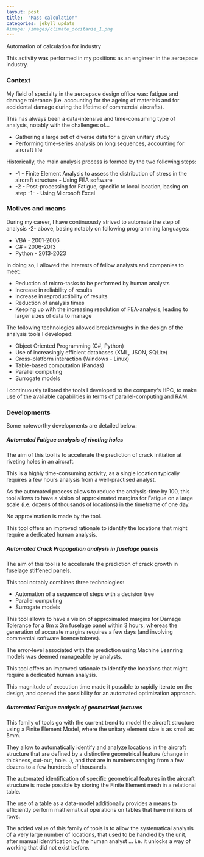 ```yaml
---
layout: post
title:  "Mass calculation"
categories: jekyll update
#image: /images/climate_occitanie_1.png
---
```


Automation of calculation for industry

This activity was performed in my positions as an engineer in the aerospace industry.


<h3>Context</h3>

My field of specialty in the aerospace design office was: fatigue and damage tolerance (i.e. accounting for the ageing of materials and for accidental damage during the lifetime of commercial aircrafts).

This has always been a data-intensive and time-consuming type of analysis, notably with the challenges of...

<ul class="list-group">
  <li class="list-group-item">Gathering a large set of diverse data for a given unitary study</li>
  <li class="list-group-item">Performing time-series analysis on long sequences, accounting for aircraft life</li>
</ul>

<div class="mt20"></div>


Historically, the main analysis process is formed by the two following steps:

<ul class="list-group">
  <li class="list-group-item">-1 - Finite Element Analysis to assess the distribution of stress in the aircraft structure - Using FEA software</li>
  <li class="list-group-item">-2 - Post-processing for Fatigue, specific to local location, basing on step -1- - Using Microsoft Excel</li>
</ul>

<div class="mt20"></div>


<h3>Motives and means</h3>

During my career, I have continuously strived to automate the step of analysis -2- above, basing notably on following programming languages:
<ul class="list-group">
  <li class="list-group-item">VBA - 2001-2006</li>
  <li class="list-group-item">C# - 2006-2013</li>
  <li class="list-group-item">Python - 2013-2023</li>
</ul>

<div class="mt20"></div>

In doing so, I allowed the interests of fellow analysts and companies to meet:
<ul class="list-group">
  <li class="list-group-item">Reduction of micro-tasks to be performed by human analysts</li>
  <li class="list-group-item">Increase in reliability of results</li>
  <li class="list-group-item">Increase in reproductibility of results</li>
  <li class="list-group-item">Reduction of analysis times</li>
  <li class="list-group-item">Keeping up with the increasing resolution of FEA-analysis, leading to larger sizes of data to manage</li>
</ul>

<div class="mt20"></div>

The following technologies allowed breakthroughs in the design of the analysis tools I developed:
<ul class="list-group">
  <li class="list-group-item">Object Oriented Programming (C#, Python)</li>
  <li class="list-group-item">Use of increasingly efficient databases (XML, JSON, SQLite)</li>
  <li class="list-group-item">Cross-platform interaction (Windows - Linux)</li>
  <li class="list-group-item">Table-based computation (Pandas)</li>
  <li class="list-group-item">Parallel computing</li>
  <li class="list-group-item">Surrogate models</li>
</ul>

<div class="mt20"></div>


I continuously tailored the tools I developed  to the company's HPC, to make use of the available capabilities in terms of parallel-computing and RAM.


<h3>Developments</h3>

Some noteworthy developments are detailed below:

<h5>Automated Fatigue analysis of riveting holes</h5>

The aim of this tool is to accelerate the prediction of crack initiation at riveting holes in an aircraft.

This is a highly time-consuming activity, as a single location typically requires a few hours analysis from a well-practised analyst.

As the automated process allows to reduce the analysis-time by 100, this tool allows to have a vision of approximated margins for Fatigue on a large scale (i.e. dozens of thousands of locations) in the timeframe of one day.

No approximation is made by the tool.

This tool offers an improved rationale to identify the locations that might require a dedicated human analysis.


<h5>Automated Crack Propagation analysis in fuselage panels</h5>

The aim of this tool is to accelerate the prediction of crack growth in fuselage stiffened panels.

This tool notably combines three technologies:
<ul class="list-group">
  <li class="list-group-item">Automation of a sequence of steps with a decision tree</li>
  <li class="list-group-item">Parallel computing</li>
  <li class="list-group-item">Surrogate models</li>
</ul>

This tool allows to have a vision of approximated margins for Damage Tolerance for a 8m x 3m fuselage panel within 3 hours, whereas the generation of accurate margins requires a few days (and involving commercial software licence tokens).

The error-level associated with the prediction using Machine Leanring models was deemed manageable by analysts.

This tool offers an improved rationale to identify the locations that might require a dedicated human analysis.

This magnitude of execution time made it possible to rapidly iterate on the design, and opened the possibility for an automated optimization approach.

<h5>Automated Fatigue analysis of geometrical features</h5>

This family of tools go with the current trend to model the aircraft structure using a Finite Element Model, where the unitary element size is as small as 5mm.

They allow to automatically identify and analyze locations in the aircraft structure that are defined by a distinctive geometrical feature (change in thickness, cut-out, hole...), and that are in numbers ranging from a few dozens to a few hundreds of thousands.

The automated identification of specific geometrical features in the aircraft structure is made possible by storing the Finite Element mesh in a relational table.

The use of a table as a data-model additionally provides a means to efficiently perform mathematical operations on tables that have millions of rows.

The added value of this family of tools is to allow the systematical analysis of a very large number of locations, that used to be handled by the unit, after manual identification by the human analyst ... i.e. it unlocks a way of working that did not exist before.
